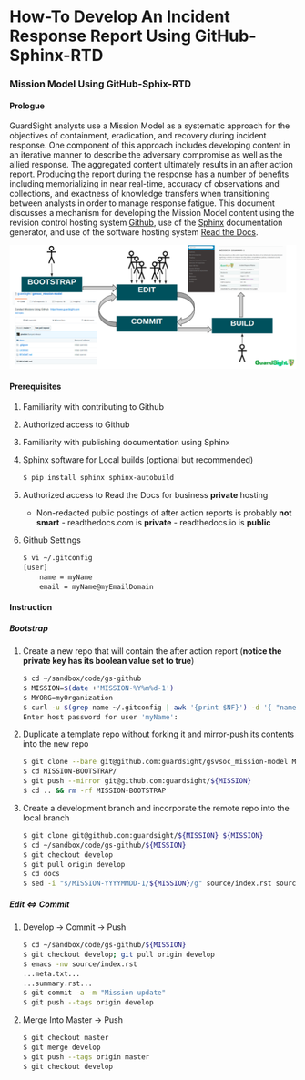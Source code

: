 # How-To Develop An Incident Response Report Using GitHub-Sphinx-RTD
### Mission Model Using GitHub-Sphix-RTD

#### Prologue

GuardSight analysts use a Mission Model as a systematic approach for the objectives of containment, eradication, and recovery during incident response. One component of this approach includes developing content in an iterative manner to describe the adversary compromise as well as the allied response. The aggregated content ultimately results in an after action report. Producing the report during the response has a number of benefits including memorializing in near real-time, accuracy of observations and collections, and exactness of knowledge transfers when transitioning between analysts in order to manage response fatigue. This document discusses a mechanism for developing the Mission Model content using the revision control hosting system [Github](https://www.github.com), use of the [Sphinx](http://www.sphinx-doc.org/en/master/) documentation generator, and use of the software hosting system [Read the Docs](https://readthedocs.com/).


![img](images/gh.mm.1.png)

#### Prerequisites

1. Familiarity with contributing to Github
1. Authorized access to Github
1. Familiarity with publishing documentation using Sphinx
1. Sphinx software for Local builds (optional but recommended)
   ```bash
   $ pip install sphinx sphinx-autobuild
1.  Authorized access to Read the Docs for business **private** hosting

	* Non-redacted public postings of after action reports is probably **not smart** - readthedocs.com is **private** - readthedocs.io is **public**
1. Github Settings
   ```bash
   $ vi ~/.gitconfig
   [user]
	   name = myName
	   email = myName@myEmailDomain

#### Instruction

##### Bootstrap

1. Create a new repo that will  contain the after action report (**notice the private key has its boolean value set to true**)
   ```bash
   $ cd ~/sandbox/code/gs-github
   $ MISSION=$(date +'MISSION-%Y%m%d-1')
   $ MYORG=myOrganization
   $ curl -u $(grep name ~/.gitconfig | awk '{print $NF}') -d '{ "name": "'${MISSION}'", "description": "Incident Response After Action Report", "private": true, "has_wiki": false }' https://api.github.com/orgs/${MYORG}/repos
   Enter host password for user 'myName':
1. Duplicate a template repo without forking it and mirror-push its contents into the new repo
   ```bash
   $ git clone --bare git@github.com:guardsight/gsvsoc_mission-model MISSION-BOOTSTRAP
   $ cd MISSION-BOOTSTRAP/
   $ git push --mirror git@github.com:guardsight/${MISSION}
   $ cd .. && rm -rf MISSION-BOOTSTRAP
1. Create a development branch and incorporate the remote repo into the local branch
   ```bash
   $ git clone git@github.com:guardsight/${MISSION} ${MISSION}
   $ cd ~/sandbox/code/gs-github/${MISSION}
   $ git checkout develop
   $ git pull origin develop
   $ cd docs
   $ sed -i "s/MISSION-YYYYMMDD-1/${MISSION}/g" source/index.rst source/meta.txt
   
   
##### Edit <=> Commit

1. Develop -> Commit -> Push
   ```bash
   $ cd ~/sandbox/code/gs-github/${MISSION}
   $ git checkout develop; git pull origin develop
   $ emacs -nw source/index.rst
   ...meta.txt...
   ...summary.rst...
   $ git commit -a -m "Mission update"
   $ git push --tags origin develop
2. Merge Into Master -> Push
   ```bash
   $ git checkout master
   $ git merge develop
   $ git push --tags origin master
   $ git checkout develop
   

